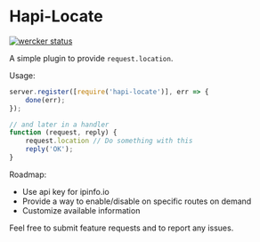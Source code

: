 Hapi-Locate
===========

[![wercker status](https://app.wercker.com/status/eaed1e7ba08a56173b31624dc1d1c3f8/s/master "wercker status")](https://app.wercker.com/project/byKey/eaed1e7ba08a56173b31624dc1d1c3f8)

A simple plugin to provide `request.location`.

Usage:

```javascript
server.register([require('hapi-locate')], err => {
    done(err);
});

// and later in a handler
function (request, reply) {
    request.location // Do something with this
    reply('OK');
}
```

Roadmap:

* Use api key for ipinfo.io
* Provide a way to enable/disable on specific routes on demand
* Customize available information

Feel free to submit feature requests and to report any issues.

